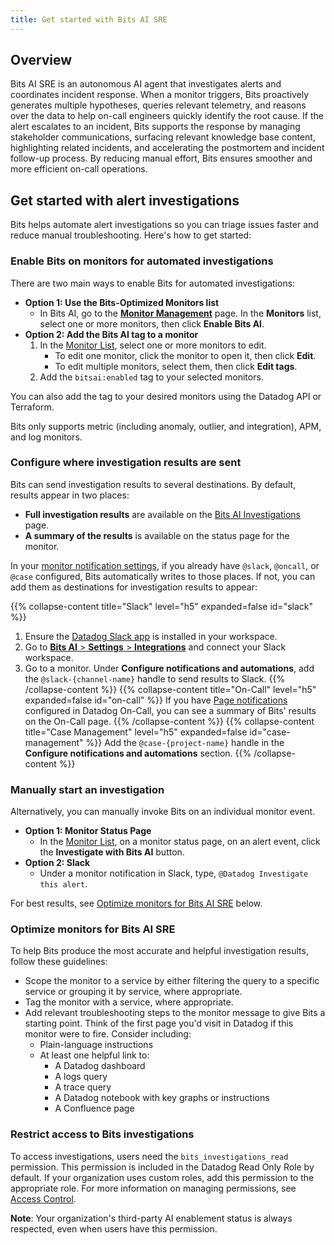 ```yaml
---
title: Get started with Bits AI SRE
---
```


## Overview

Bits AI SRE is an autonomous AI agent that investigates alerts and coordinates incident response. When a monitor triggers, Bits proactively generates multiple hypotheses, queries relevant telemetry, and reasons over the data to help on-call engineers quickly identify the root cause. If the alert escalates to an incident, Bits supports the response by managing stakeholder communications, surfacing relevant knowledge base content, highlighting related incidents, and accelerating the postmortem and incident follow-up process. By reducing manual effort, Bits ensures smoother and more efficient on-call operations.

## Get started with alert investigations

Bits helps automate alert investigations so you can triage issues faster and reduce manual troubleshooting. Here's how to get started:

### Enable Bits on monitors for automated investigations

There are two main ways to enable Bits for automated investigations: 
- **Option 1: Use the Bits-Optimized Monitors list**
  - In Bits AI, go to the [**Monitor Management**][1] page. In the **Monitors** list, select one or more monitors, then click **Enable Bits AI**.
- **Option 2: Add the Bits AI tag to a monitor**
  1. In the [Monitor List][2], select one or more monitors to edit.
     - To edit one monitor, click the monitor to open it, then click **Edit**.
     - To edit multiple monitors, select them, then click **Edit tags**.
  1. Add the `bitsai:enabled` tag to your selected monitors.

You can also add the tag to your desired monitors using the Datadog API or Terraform. 

<div class="alert alert-info">Bits only supports metric (including anomaly, outlier, and integration), APM, and log monitors.</div>

### Configure where investigation results are sent

Bits can send investigation results to several destinations. By default, results appear in two places:
  - **Full investigation results** are available on the [Bits AI Investigations][3] page.
  - **A summary of the results** is available on the status page for the monitor.

In your [monitor notification settings][8], if you already have `@slack`, `@oncall`, or `@case` configured, Bits automatically writes to those places. If not, you can add them as destinations for investigation results to appear:

{{% collapse-content title="Slack" level="h5" expanded=false id="slack" %}}
1. Ensure the [Datadog Slack app][4] is installed in your workspace.
1. Go to [**Bits AI** > **Settings** > **Integrations**][5] and connect your Slack workspace.
1. Go to a monitor. Under **Configure notifications and automations**, add the `@slack-{channel-name}` handle to send results to Slack.
{{% /collapse-content %}}
{{% collapse-content title="On-Call" level="h5" expanded=false id="on-call" %}}
If you have [Page notifications][6] configured in Datadog On-Call, you can see a summary of Bits' results on the On-Call page.
{{% /collapse-content %}}
{{% collapse-content title="Case Management" level="h5" expanded=false id="case-management" %}}
Add the `@case-{project-name}` handle in the **Configure notifications and automations** section. 
{{% /collapse-content %}}

### Manually start an investigation

Alternatively, you can manually invoke Bits on an individual monitor event. 

<!-- TKTK CAN'T SEE BUTTON YET -->
- **Option 1: Monitor Status Page**
  -  In the [Monitor List][2], on a monitor status page, on an alert event, click the **Investigate with Bits AI** button.
- **Option 2: Slack**
  - Under a monitor notification in Slack, type, `@Datadog Investigate this alert`.

For best results, see [Optimize monitors for Bits AI SRE](#optimize-monitors-for-bits-ai-sre) below.

### Optimize monitors for Bits AI SRE

To help Bits produce the most accurate and helpful investigation results, follow these guidelines:

- Scope the monitor to a service by either filtering the query to a specific service or grouping it by service, where appropriate. 
- Tag the monitor with a service, where appropriate. 
- Add relevant troubleshooting steps to the monitor message to give Bits a starting point. Think of the first page you'd visit in Datadog if this monitor were to fire. Consider including:
  - Plain-language instructions 
  - At least one helpful link to:
    - A Datadog dashboard
    - A logs query 
    - A trace query
    - A Datadog notebook with key graphs or instructions 
    - A Confluence page

### Restrict access to Bits investigations

To access investigations, users need the `bits_investigations_read` permission. This permission is included in the Datadog Read Only Role by default. If your organization uses custom roles, add this permission to the appropriate role. For more information on managing permissions, see [Access Control][7].

**Note**: Your organization's third-party AI enablement status is always respected, even when users have this permission. 

[1]: https://app.datadoghq.com/bits-ai/monitors/all
[2]: https://app.datadoghq.com/monitors/manage
[3]: https://app.datadoghq.com/bits-ai/investigations
[4]: https://docs.datadoghq.com/integrations/slack/?tab=datadogforslack
[5]: https://app.datadoghq.com/bits-ai/settings/integrations
[6]: /service_management/on-call/pages/#page-from-notifications
[7]: /account_management/rbac
[8]: /monitors/notify